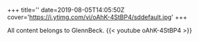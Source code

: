 +++
title=''
date=2019-08-05T14:05:50Z
cover='https://i.ytimg.com/vi/oAhK-4StBP4/sddefault.jpg'
+++

All content belongs to GlennBeck.
{{< youtube oAhK-4StBP4 >}}
